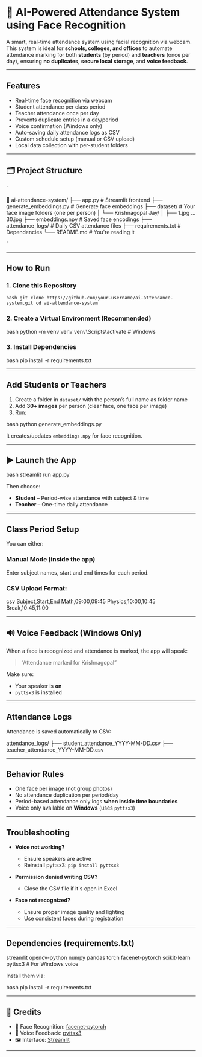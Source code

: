 # 🧠 AI-Powered Attendance System using Face Recognition

A smart, real-time attendance system using facial recognition via webcam. This system is ideal for **schools, colleges, and offices** to automate attendance marking for both **students** (by period) and **teachers** (once per day), ensuring **no duplicates**, **secure local storage**, and **voice feedback**.

---

## Features

- Real-time face recognition via webcam
- Student attendance per class period
- Teacher attendance once per day
- Prevents duplicate entries in a day/period
- Voice confirmation (Windows only)
- Auto-saving daily attendance logs as CSV
- Custom schedule setup (manual or CSV upload)
- Local data collection with per-student folders

---

## 🗂 Project Structure
`

📁 ai-attendance-system/
├── app.py                      # Streamlit frontend
├── generate\_embeddings.py     # Generate face embeddings
├── dataset/                   # Your face image folders (one per person)
│   └── Krishnagopal Jay/
│       ├── 1.jpg … 30.jpg
├── embeddings.npy             # Saved face encodings
├── attendance\_logs/           # Daily CSV attendance files
├── requirements.txt           # Dependencies
└── README.md                  # You're reading it

`

---

## How to Run

### 1. Clone this Repository
`
bash
git clone https://github.com/your-username/ai-attendance-system.git
cd ai-attendance-system
`

### 2. Create a Virtual Environment (Recommended)

bash
python -m venv venv
venv\Scripts\activate  # Windows


### 3. Install Dependencies

bash
pip install -r requirements.txt


---

## Add Students or Teachers

1. Create a folder in `dataset/` with the person’s full name as folder name
2. Add **30+ images** per person (clear face, one face per image)
3. Run:

bash
python generate_embeddings.py


It creates/updates `embeddings.npy` for face recognition.

---

## ▶ Launch the App

bash
streamlit run app.py


Then choose:

* **Student** – Period-wise attendance with subject & time
* **Teacher** – One-time daily attendance

---

## Class Period Setup

You can either:

### Manual Mode (inside the app)

Enter subject names, start and end times for each period.

### CSV Upload Format:

csv
Subject,Start,End
Math,09:00,09:45
Physics,10:00,10:45
Break,10:45,11:00


---

## 🔊 Voice Feedback (Windows Only)

When a face is recognized and attendance is marked, the app will speak:

> “Attendance marked for Krishnagopal”

Make sure:

* Your speaker is **on**
* `pyttsx3` is installed

---

## Attendance Logs

Attendance is saved automatically to CSV:


attendance_logs/
├── student_attendance_YYYY-MM-DD.csv
├── teacher_attendance_YYYY-MM-DD.csv


---

## Behavior Rules

* One face per image (not group photos)
* No attendance duplication per period/day
* Period-based attendance only logs **when inside time boundaries**
* Voice only available on **Windows** (uses `pyttsx3`)

---

## Troubleshooting

* **Voice not working?**

  * Ensure speakers are active
  * Reinstall pyttsx3: `pip install pyttsx3`
* **Permission denied writing CSV?**

  * Close the CSV file if it's open in Excel
* **Face not recognized?**

  * Ensure proper image quality and lighting
  * Use consistent faces during registration

---

## Dependencies (requirements.txt)


streamlit
opencv-python
numpy
pandas
torch
facenet-pytorch
scikit-learn
pyttsx3  # For Windows voice


Install them via:

bash
pip install -r requirements.txt


---

## 🙌 Credits

* 🤖 Face Recognition: [facenet-pytorch](https://github.com/timesler/facenet-pytorch)
* 🧠 Voice Feedback: [pyttsx3](https://pypi.org/project/pyttsx3/)
* 🖼 Interface: [Streamlit](https://streamlit.io/)

---
